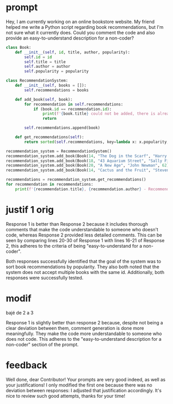 # prompt

Hey, I am currently working on an online bookstore website. My friend helped me write a Python script regarding book recommendations, but I'm not sure what it currently does. Could you comment the code and also provide an easy-to-understand description for a non-coder?
```python
class Book:
    def __init__(self, id, title, author, popularity):
        self.id = id
        self.title = title
        self.author = author
        self.popularity = popularity

class RecommendationSystem:
    def __init__(self, books = []):
        self.recommendations = books

    def add_book(self, book):
        for recommendation in self.recommendations:
            if (book.id == recommendation.id):
                print(f'{book.title} could not be added, there is already a registered book with id {book.id}')
                return

        self.recommendations.append(book)

    def get_recommendations(self):
        return sorted(self.recommendations, key=lambda x: x.popularity, reverse=True)

recommendation_system = RecommendationSystem()
recommendation_system.add_book(Book(14, "The Dog in the Scarf", "Harry Barker", 39))
recommendation_system.add_book(Book(18, "43 Aquarium Street", "Sally Fisher", 70))
recommendation_system.add_book(Book(20, "A New Age", "John Newman", 62))
recommendation_system.add_book(Book(14, "Cactus and the Fruit", "Steven Butler", 14))

recommendations = recommendation_system.get_recommendations()
for recommendation in recommendations:
    print(f'{recommendation.title}, {recommendation.author} - Recommended by {recommendation.popularity}%')
```

# justif 1 orig

Response 1 is better than Response 2 because it includes thorough comments that make the code understandable to someone who doesn't code, whereas Response 2 provided less detailed comments. This can be seen by comparing lines 20-30 of Response 1 with lines 16-21 of Response 2, this adheres to the criteria of being "easy-to-understand for a non-coder".

Both responses successfully identified that the goal of the system was to sort book recommendations by popularity. They also both noted that the system does not accept multiple books with the same id. Additionally, both responses were successfully tested.

# modif

bajé de 2 a 3

Response 1 is slightly better than response 2 because, despite not being a clear deviation between them, comment generation is done more meaningfully. They make the code more understandable to someone who does not code. This adheres to the "easy-to-understand description for a non-coder" section of the prompt.

# feedback

Well done, dear Contributor! Your prompts are very good indeed, as well as your justifications! I only modified the first one because there was no deviation between responses: I adjusted that justification accordingly.
It's nice to review such good attempts, thanks for your time!